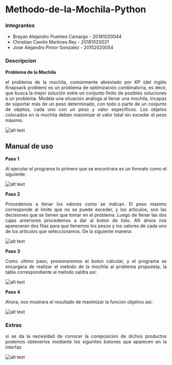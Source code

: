 # Methodo-de-la-Mochila-Python

### Integrantes
- Brayan Alejandro Puentes Camargo - 20181020044
- Christian Camilo Martines Rey    - 20181020021
- Jose Alejandro Pintor Gonzalez   - 20152020054

### Descripcion

**Problema de la Mochila**
<p align= "Justify">el problema de la mochila, comúnmente abreviado por KP (del inglés Knapsack problem) es un problema de optimización combinatoria, es decir, que busca la mejor solución entre un conjunto finito de posibles soluciones a un problema. Modela una situación análoga al llenar una mochila, incapaz de soportar más de un peso determinado, con todo o parte de un conjunto de objetos, cada uno con un peso y valor específicos. Los objetos colocados en la mochila deben maximizar el valor total sin exceder el peso máximo.<p/> 

![alt text](https://github.com/AlejandroPuentes/Methodo-de-la-Mochila-Python/blob/master/mochila.png)

## Manual de uso

**Paso 1**

<p align= "Justify">Al ejecutar el programa lo primero que se encontrara es un formato como el siguiente:<p/>


![alt text](https://github.com/AlejandroPuentes/Methodo-de-la-Mochila-Python/blob/master/Imagen1.jpeg)


**Paso 2**

<p align= "Justify">Procedemos a llenar los valores como se indican. El peso maximo corresponde al limite que no se puede exceder, y los articulos, son las decisiones que se tienen que tomar en el problema. Luego de llenar las dos cajas anteriores procedemos a dar al boton de listo. Alli ahora nos apareceran dos filas para que llenemos los pesos y los valores de cada uno de los articulos que seleccionamos. De la siguiente manera:<p/> 


![alt text](https://github.com/AlejandroPuentes/Methodo-de-la-Mochila-Python/blob/master/Imagen2.jpeg) 

**Paso 3**

<p align= "Justify">Como ultimo paso, presionaremos el boton calcular, y el programa se encargara de realizar el metodo de la mochila al problema propuesta, la tabla correspondiente al metodo saldra asi:<p/>


![alt text](https://github.com/AlejandroPuentes/Methodo-de-la-Mochila-Python/blob/master/Imagen3.jpeg) 

**Paso 4**

<p align= "Justify">Ahora, nos mostrara el resultado de maximizar la funcion objetivo asi:<p/>


![alt text](https://github.com/AlejandroPuentes/Methodo-de-la-Mochila-Python/blob/master/Imagen4.jpeg) 

### Extras

<p align= "Justify">si se da la necesidad de conocer la composicion de dichos productos podemos obtenerlos mediante los siguintes botones que aparecen en la interfaz<p/> 

![alt text](https://github.com/AlejandroPuentes/Methodo-de-la-Mochila-Python/blob/master/Imagen%205.jpeg) 
